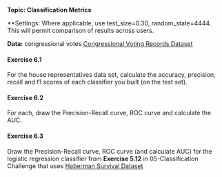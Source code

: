 **Topic:  Classification Metrics**

**Settings:  Where applicable, use test_size=0.30, random_state=4444.  This will permit comparison of results across users.

**Data:** congressional votes [Congressional Voting Records Dataset](https://archive.ics.uci.edu/ml/datasets/Congressional+Voting+Records)

#### Exercise 6.1

For the house representatives data set, calculate the accuracy, precision, recall and f1 scores of each classifier you built (on the test set).

#### Exercise 6.2

For each, draw the Precision-Recall curve, ROC curve and calculate the AUC.

#### Exercise 6.3

Draw the Precision-Recall curve, ROC curve (and calculate AUC) for the logistic regression classifier from **Exercise 5.12** in 05-Classification Challenge that uses [Haberman Survival Dataset](https://archive.ics.uci.edu/ml/datasets/Haberman%27s+Survival)

